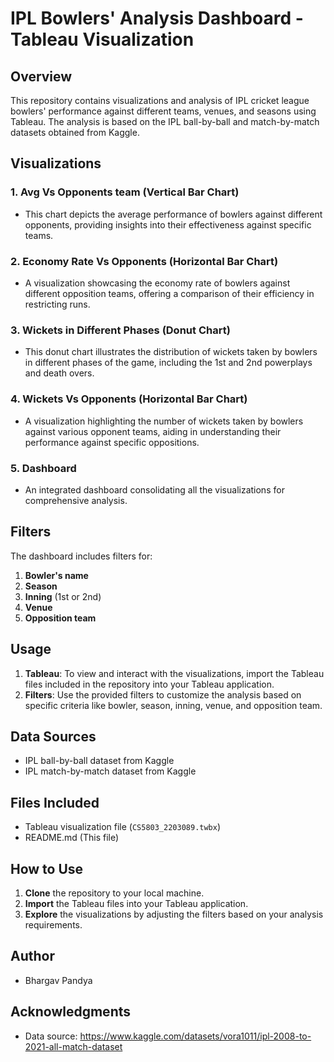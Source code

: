 
# IPL Bowlers' Analysis Dashboard - Tableau Visualization

## Overview
This repository contains visualizations and analysis of IPL cricket league bowlers' performance against different teams, venues, and seasons using Tableau. The analysis is based on the IPL ball-by-ball and match-by-match datasets obtained from Kaggle.

## Visualizations
### 1. **Avg Vs Opponents team** (Vertical Bar Chart)
- This chart depicts the average performance of bowlers against different opponents, providing insights into their effectiveness against specific teams.

### 2. **Economy Rate Vs Opponents** (Horizontal Bar Chart)
- A visualization showcasing the economy rate of bowlers against different opposition teams, offering a comparison of their efficiency in restricting runs.

### 3. **Wickets in Different Phases** (Donut Chart)
- This donut chart illustrates the distribution of wickets taken by bowlers in different phases of the game, including the 1st and 2nd powerplays and death overs.

### 4. **Wickets Vs Opponents** (Horizontal Bar Chart)
- A visualization highlighting the number of wickets taken by bowlers against various opponent teams, aiding in understanding their performance against specific oppositions.

### 5. **Dashboard**
- An integrated dashboard consolidating all the visualizations for comprehensive analysis.

## Filters
The dashboard includes filters for:
1. **Bowler's name**
2. **Season**
3. **Inning** (1st or 2nd)
4. **Venue**
5. **Opposition team**

## Usage
1. **Tableau**: To view and interact with the visualizations, import the Tableau files included in the repository into your Tableau application.
2. **Filters**: Use the provided filters to customize the analysis based on specific criteria like bowler, season, inning, venue, and opposition team.

## Data Sources
- IPL ball-by-ball dataset from Kaggle
- IPL match-by-match dataset from Kaggle

## Files Included
- Tableau visualization file (`CS5803_2203089.twbx`)
- README.md (This file)

## How to Use
1. **Clone** the repository to your local machine.
2. **Import** the Tableau files into your Tableau application.
3. **Explore** the visualizations by adjusting the filters based on your analysis requirements.

## Author
- Bhargav Pandya

## Acknowledgments
- Data source: https://www.kaggle.com/datasets/vora1011/ipl-2008-to-2021-all-match-dataset


